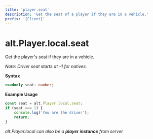 ```yaml
---
title: 'player.seat'
description: 'Get the seat of a player if they are in a vehicle.'
prefix: '[Client]'
---
```


# alt.Player.local.seat

Get the player's seat if they are in a vehicle.

_Note: Driver seat starts at -1 for natives._

**Syntax**

```ts
readonly seat: number;
```

**Example Usage**

```js
const seat = alt.Player.local.seat;
if (seat === 1) {
    console.log('You are the driver');
    return;
}
```

_alt.Player.local can also be a **player instance** from server_
